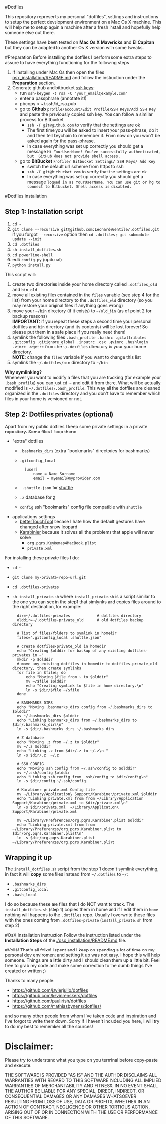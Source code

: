 #Dotfiles

This repository represents my personal "dotfiles", settings and instructions to setup the perfect development environment on a Mac Os X machine. This will help me to setup again a machine after a fresh install and hopefully help someone else out there. 

These settings have been tested on __Mac Os X Mavericks__ and __El Capitan__ but they can be adapted to another Os X version with some tweaks.   

#Preparation 
Before installing the dotfiles I perform some extra steps to assure to have everything functioning for the following steps  

1. If installing under Mac Os then open the files [osx_installation/README.md](./osx_installation/README.md) and follow the instruction under the __Preparation__ section.
2. Generate github and bitbucket [`ssh` keys](https://help.github.com/articles/generating-ssh-keys):  
    - run `ssh-keygen -t rsa -C "your_email@example.com"`    
    - enter a passphrase (annotate it!)  
    - pbcopy < ~/.ssh/id_rsa.pub  
    - go to __Github__  `profile/account/Edit Profile/SSH Keys/Add SSH Key` and paste the previously copied ssh key. You can follow a similar  process for  Bitbucket  
        - `ssh -T git@github.com` to verify that the settings are ok
        - The first time you will be asked to insert your pass-phrase, do it and then tell keychain to remember it. From now on you won't be asked again for the pass-phrase.   
        - In case everything was set up  correctly you should get a message `Hi YourUserName! You've successfully authenticated, but 
        GitHub does not provide shell access.`
    - go to __BitBucket__ `Profile/ Bitbucket Settings/ SSH Keys/ Add Key`
        - switch the default url scheme from https to ssh
        - `ssh -T git@bitbucket.com` to verify that the settings are ok
        - In case everything was set up  correctly you should get a message `logged in as YourUserName. You can use git or hg to connect to Bitbucket. Shell access is disabled.`


#Dotfiles installation 

## Step 1: Installation script

1. `cd ~ `
2. `git clone --recursive git@github.com:LeonardoGentile/.dotfiles.git`   
    if you forgot `--recursive` option then `cd .dotfiles; git submodule update --init`
3. `cd .dotfiles`
4. `sh install_dotfiles.sh`
5. `cd powerline-shell`
6. edit `config.py` (optional)
7. `python install.py`


This script will:  

1. create two directories inside your home directory called `.dotfiles_old` and `bin_old` 
2. move all existing files contained in the  `files` variable (see step 4 for the list) from your home directory to the `.dotfiles_old` directory (so you may restore your original files if anything goes wrong)
3. move your `~/bin` directory (if it exists) to `~/old_bin` (as of point 2 for backup reasons)   
__IMPORTANT:__ if you repeat these steps a second time your personal dotfiles and `bin` directory (and its contents) will be lost forever! So please put them in a safe place if you really need them!
4. symlink the following files `.bash_profile .bashrc .gitattributes .gitconfig .gitignore_global .inputrc .osx .gvimrc .hushlogin .vimrc .wgetrc`
from the `~/.dotfiles` directory to your your home directory.   
__NOTE__: change the `files` variable if you want to change this list
5. symlink the `~/.dotfiles/bin` directory to `~/bin`

__Why symlinking?__  
Whenever you want to modify a files that you are tracking (for example your `.bash_profile`) you can just `cd ~` and edit it from there. What will be actually modified is `~/.dotfiles/.bash_profile`. This way all the dotfiles are cleaned organized in the `.dotfiles` directory and you don't have to remember which files in your home is versioned or not.

## Step 2: Dotfiles privates (optional)
Apart from my public dotfiles I keep some private settings in a private repository.
Some files I keep there: 

 - "extra" dotfiles 
    - `.bashmarks_dirs`  (extra "bookmarks" directories for bashmarks)
    - `.gitconfig_local` 

            [user]
                name = Name Surname
                email = myemail@myprovider.com
    - ` .shuttle.json` for [shuttle](http://fitztrev.github.io/shuttle/)
    - `.z` database for [z](https://github.com/rupa/z)
    - `config` ssh "bookmarks" config file compatible with `shuttle`  
- applications settings 
    + [betterTouchTool](http://www.boastr.net) becase I hate how the default gestures have changed after snow leopard 
    + [Karabinier](https://pqrs.org/osx/karabiner/) because it solves all the problems that apple will never solve 
        + `org.pqrs.KeyRemap4MacBook.plist` 
        + `private.xml`

For installing these private files I do:

- `cd ~`
- `git clone my-private-repo-url.git`
- `cd .dotfiles-privates`
- `sh install_private.sh` where `install_private.sh` is a script similar to the one you can see in the step1 that simlynks and copies files around to the right destination, for example:

        dir=~/.dotfiles-privates            # dotfiles directory
        olddir=~/.dotfiles-private_old      # old dotfiles backup directory
        
        # list of files/folders to symlink in homedir
        files=".gitconfig_local .shuttle.json"
        
        # create dotfiles-private_old in homedir
        echo "Creating $olddir for backup of any existing dotfiles-privates in ~"
        mkdir -p $olddir
        # move any existing dotfiles in homedir to dotfiles-private_old directory, then create symlinks
        for file in $files; do
            echo "Moving $file from ~ to $olddir"
            mv ~/$file $olddir
            echo "Creating symlink to $file in home directory.\n"
            ln -s $dir/$file ~/$file
        done

        # BASHMARKS DIRS
        echo "Moving .bashmarks_dirs config from ~/.bashmarks_dirs to $olddir"
        mv ~/.bashmarks_dirs $olddir
        echo "Linking bashmarks_dirs from ~/.bashmarks_dirs to $dir/.bashmarks_dirs\n"
        ln -s $dir/.bashmarks_dirs ~/.bashmarks_dirs

        # Z database
        echo "Moving .z from ~/.z to $olddir"
        mv ~/.z $olddir
        echo "Linking .z from $dir/.z to ~/.z\n "
        ln -s $dir/.z  ~/.z

        # SSH CONFIG
        echo "Moving ssh config from ~/.ssh/config to $olddir"
        mv ~/.ssh/config $olddir
        echo "Linking ssh config from .ssh/config to $dir/config\n"
        ln -s $dir/config ~/.ssh/config

        # Karabiner private.xml Config file
        mv ~/Library/Application\ Support/Karabiner/private.xml $olddir
        echo "Linking private.xml from from ~/Library/Application Support/Karabiner/private.xml to $dir/private.xml\n"
        ln -s $dir/private.xml  ~/Library/Application\ Support/Karabiner/private.xml
        
        mv ~/Library/Preferences/org.pqrs.Karabiner.plist $olddir
        echo "Linking private.xml from from ~/Library/Preferences/org.pqrs.Karabiner.plist to $dir/org.pqrs.Karabiner.plist\n"
        ln -s $dir/org.pqrs.Karabiner.plist  ~/Library/Preferences/org.pqrs.Karabiner.plist

## Wrapping it up
The `install_dotfiles.sh` script from the step 1 doesn't symlink everything, in fact it will __copy__ some files instead from `~/.dotfiles` to `~/`:

- `.bashmarks_dirs`
- `.gitconfig_local`
- `.bash_local`

I do so because these are files that I do NOT want to track. The `install_dotfiles.sh` (step 1) copies them in home and if I edit them in `home` nothing will happens to the `.dotfiles` repo.  Usually I overwrite these files with the ones coming from `.dotfiles-private` (`install_private.sh` from step 2)

#OsX Installation Instruction
Follow the instruction listed under the __Installation Steps__ of the [./osx_installation/README.md](./osx_installation/README.md) file.

#Voilà!
That's all folks! I spent and I keep on spending a lot of time on my personal dev enviroment and setting it up was not easy. I hope this will help someone. Things are a little dirty and I should clean them up a little bit. Feel free to grab my code and make some correction to the dumb things I've created or written ;)

Thanks to many people:

* https://github.com/javierjulio/dotfiles
*  https://github.com/kevinrenskers/dotfiles
*  https://github.com/paulirish/dotfiles
*  https://github.com/mathiasbynens/dotfiles/

and so many other people from whom I've taken code and inspiration and I've forgot to write them down. Sorry if I haven't included you here, I will try to do my best to remember all the sources!

# Disclaimer:
Please try to understand what you type on you terminal before copy-paste and execute. 

THE SOFTWARE IS PROVIDED "AS IS" AND THE AUTHOR DISCLAIMS ALL WARRANTIES WITH REGARD TO THIS SOFTWARE INCLUDING ALL IMPLIED WARRANTIES OF MERCHANTABILITY AND FITNESS. IN NO EVENT SHALL THE AUTHOR BE LIABLE FOR ANY SPECIAL, DIRECT, INDIRECT, OR CONSEQUENTIAL DAMAGES OR ANY DAMAGES WHATSOEVER RESULTING FROM LOSS OF USE, DATA OR PROFITS, WHETHER IN AN ACTION OF CONTRACT, NEGLIGENCE OR OTHER TORTIOUS ACTION, ARISING OUT OF OR IN CONNECTION WITH THE USE OR PERFORMANCE OF THIS SOFTWARE.


